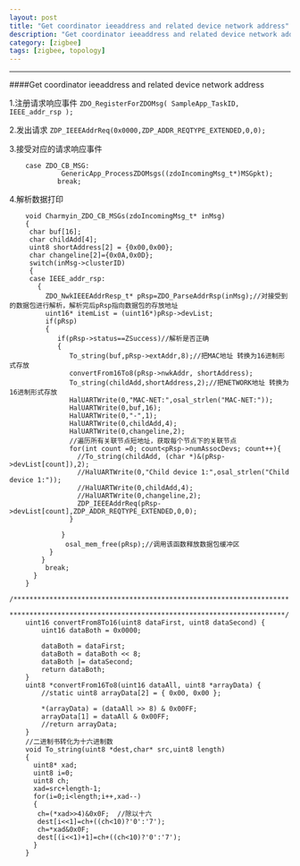 ```yaml
---
layout: post
title: "Get coordinator ieeaddress and related device network address"
description: "Get coordinator ieeaddress and related device network address first"
category: [zigbee]
tags: [zigbee, topology]
---
```


---------------------------------------

####Get coordinator ieeaddress and related device network address

  1.注册请求响应事件
  ````ZDO_RegisterForZDOMsg( SampleApp_TaskID, IEEE_addr_rsp );````

  2.发出请求
  ````ZDP_IEEEAddrReq(0x0000,ZDP_ADDR_REQTYPE_EXTENDED,0,0);````

  3.接受对应的请求响应事件

        case ZDO_CB_MSG:
                 GenericApp_ProcessZDOMsgs((zdoIncomingMsg_t*)MSGpkt);
                break;

  4.解析数据打印

        void Charmyin_ZDO_CB_MSGs(zdoIncomingMsg_t* inMsg)
        {
         char buf[16];
         char childAdd[4];
         uint8 shortAddress[2] = {0x00,0x00};
         char changeline[2]={0x0A,0x0D};
         switch(inMsg->clusterID)
         {
         case IEEE_addr_rsp:
           {
             ZDO_NwkIEEEAddrResp_t* pRsp=ZDO_ParseAddrRsp(inMsg);//对接受到的数据包进行解析，解析完后pRsp指向数据包的存放地址
             uint16* itemList = (uint16*)pRsp->devList;
             if(pRsp)
             {
                if(pRsp->status==ZSuccess)//解析是否正确
                {
                   To_string(buf,pRsp->extAddr,8);//把MAC地址 转换为16进制形式存放
                   convertFrom16To8(pRsp->nwkAddr, shortAddress);
                   To_string(childAdd,shortAddress,2);//把NETWORK地址 转换为16进制形式存放
                   HalUARTWrite(0,"MAC-NET:",osal_strlen("MAC-NET:"));
                   HalUARTWrite(0,buf,16);
                   HalUARTWrite(0,"-",1);
                   HalUARTWrite(0,childAdd,4);
                   HalUARTWrite(0,changeline,2);
                   //遍历所有关联节点短地址，获取每个节点下的关联节点
                   for(int count =0; count<pRsp->numAssocDevs; count++){
                     //To_string(childAdd, (char *)&(pRsp->devList[count]),2);
                     //HalUARTWrite(0,"Child device 1:",osal_strlen("Child device 1:"));
                     //HalUARTWrite(0,childAdd,4);
                     //HalUARTWrite(0,changeline,2);
                     ZDP_IEEEAddrReq(pRsp->devList[count],ZDP_ADDR_REQTYPE_EXTENDED,0,0);
                   }

                 }
                  osal_mem_free(pRsp);//调用该函数释放数据包缓冲区
              }
            }
             break;
          }
        }
        /*********************************************************************
        *********************************************************************/
        uint16 convertFrom8To16(uint8 dataFirst, uint8 dataSecond) {
            uint16 dataBoth = 0x0000;

            dataBoth = dataFirst;
            dataBoth = dataBoth << 8;
            dataBoth |= dataSecond;
            return dataBoth;
        }
        uint8 *convertFrom16To8(uint16 dataAll, uint8 *arrayData) {
            //static uint8 arrayData[2] = { 0x00, 0x00 };

            *(arrayData) = (dataAll >> 8) & 0x00FF;
            arrayData[1] = dataAll & 0x00FF;
            //return arrayData;
        }
        //二进制书转化为十六进制数
        void To_string(uint8 *dest,char* src,uint8 length)
        {
          uint8* xad;
          uint8 i=0;
          uint8 ch;
          xad=src+length-1;
          for(i=0;i<length;i++,xad--)
          {
           ch=(*xad>>4)&0x0F;  //除以十六
           dest[i<<1]=ch+((ch<10)?'0':'7');
           ch=*xad&0x0F;
           dest[(i<<1)+1]=ch+((ch<10)?'0':'7');
          }
        }
